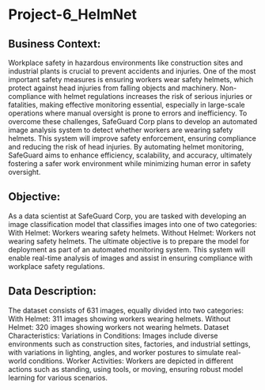 # Project-6_HelmNet
## **Business Context:**
Workplace safety in hazardous environments like construction sites and industrial plants is crucial to prevent accidents and injuries. One of the most important safety measures is ensuring workers wear safety helmets, which protect against head injuries from falling objects and machinery. Non-compliance with helmet regulations increases the risk of serious injuries or fatalities, making effective monitoring essential, especially in large-scale operations where manual oversight is prone to errors and inefficiency.
To overcome these challenges, SafeGuard Corp plans to develop an automated image analysis system to detect whether workers are wearing safety helmets. This system will improve safety enforcement, ensuring compliance and reducing the risk of head injuries. By automating helmet monitoring, SafeGuard aims to enhance efficiency, scalability, and accuracy, ultimately fostering a safer work environment while minimizing human error in safety oversight.

## **Objective:**
As a data scientist at SafeGuard Corp, you are tasked with developing an image classification model that classifies images into one of two categories:
With Helmet: Workers wearing safety helmets.
Without Helmet: Workers not wearing safety helmets.
The ultimate objective is to prepare the model for deployment as part of an automated monitoring system. This system will enable real-time analysis of images and assist in ensuring compliance with workplace safety regulations.

## **Data Description:**
The dataset consists of 631 images, equally divided into two categories:
With Helmet: 311 images showing workers wearing helmets.
Without Helmet: 320 images showing workers not wearing helmets.
Dataset Characteristics:
Variations in Conditions: Images include diverse environments such as construction sites, factories, and industrial settings, with variations in lighting, angles, and worker postures to simulate real-world conditions.
Worker Activities: Workers are depicted in different actions such as standing, using tools, or moving, ensuring robust model learning for various scenarios.
